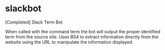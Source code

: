 # slackbot
[Completed] Slack Term Bot

When called with the command term the bot will output the proper identified term from the source site. Uses BS4 to extract information directly from the website using the URL to manipulate the information displayed.
